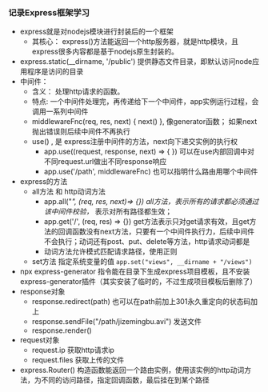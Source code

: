 ### 记录Express框架学习
- express就是对nodejs模块进行封装后的一个框架
    - 其核心： express()方法能返回一个http服务器，就是http模块，且express很多内容都是基于nodejs原生封装的。
- express.static(__dirname, '/public') 提供静态文件目录，即默认访问node应用程序是访问的目录
- 中间件：
    - 含义： 处理http请求的函数。 
    - 特点: 一个中间件处理完，再传递给下一个中间件，app实例运行过程，会调用一系列中间件
    - middlewareFnc(req, res, next) { next() }, 像generator函数； 如果next抛出错误则后续中间件不再执行
    - use() , 是 express注册中间件的方法，next向下递交实例的执行权
        - app.use((request, response, next) => { }) 可以在use内部回调中对不同request.url做出不同response响应
        - app.use('/path', middlewareFnc) 也可以指明什么路由用哪个中间件
- express的方法
    - all方法 和 http动词方法
        - app.all("*", (req, res, next)=> {})  all方法，表示所有的请求都必须通过该中间件校验，* 表示对所有路径都生效；
        - app.get('/', (req, res) => {})  get方法表示只对get请求有效，且get方法的回调函数没有next方法，只要有一个中间件执行力，后续中间件不会执行；动词还有post、put、delete等方法，http请求动词都是
        - 动词方法允许模式匹配请求路径，使用正则
    - set方法 指定系统变量的值  `app.set("views", __dirname + "/views")`
- npx express-generator 指令能在目录下生成express项目模板，且不安装express-generator插件（其实安装了临时的，不过生成项目模板后删除了）
- response对象
    - response.redirect(path) 也可以在path前加上301永久重定向的状态码加上
    - response.sendFile("/path/jizemingbu.avi") 发送文件
    - response.render()
- request对象
    - request.ip 获取http请求ip
    - request.files 获取上传的文件
- express.Router() 构造函数能返回一个路由实例，使用该实例的http动词方法，为不同的访问路径，指定回调函数，最后挂在到某个路径
